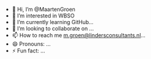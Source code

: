 - 👋 Hi, I’m @MaartenGroen
- 👀 I’m interested in WBSO
- 🌱 I’m currently learning GitHub...
- 💞️ I’m looking to collaborate on ...
- 📫 How to reach me m.groen@lindersconsultants.nl...
- 😄 Pronouns: ...
- ⚡ Fun fact: ...

<!---
MaartenGroen/MaartenGroen is a ✨ special ✨ repository because its `README.md` (this file) appears on your GitHub profile.
You can click the Preview link to take a look at your changes.
--->
